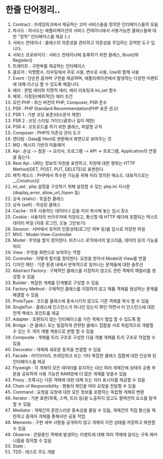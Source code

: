 # 한줄 단어정리..

1. Contract : 프레임워크에서 제공하는 코어 서비스들을 정의한 인터페이스들의 모음
2. 파사드 : 파사드는 애플리케이션의 서비스 컨테이너에서 사용가능한 클래스들에 대한 "정적" 인터페이스를 제공 (::)
3. 서비스 컨테이너 : 클래스의 의존성을 관리하고 의존성을 주입하는 강력한 도구 입니다. 
9. 서비스 프로바이더 : 서비스 컨테이너에 등록하기 위한 클래스, Boot()와 Register()
4. 트레이트 : 구현부를 제공하는 인터페이스
5. 클로저 : 익명함수, 라우팅에서 주로 사용, 변수로 사용, Use와 함께 사용
22. Event : 단순한 옵저버 구현을 제공하며, 애플리케이션에서 발생하는 다양한 이벤트에 대해 리스닝 할 수 있도록 해줍니다.
6. 에러 : 문법 에러와 치명적 에러, 에러 리포팅과 ini_set 함수
7. 예외 : 지정된(예외적인) 에러 조건
8. 모던 PHP : 최신 버전의 PHP, Composer, PSR 준수
9. PSR : PHP Standard Recommendation(PHP 표준 권고)
10. PSR 1 : 기본 코딩 표준(대소문자 제한)
11. PSR 2 : 코딩 스타일 가이드(괄호나 길이 제한)
12. PSR 4 : 오토로드를 하기 위한 클래스, 파일명 규칙
15. Composer : PHP의 의존성 관리 도구
13. 렌더링 : Data를 Html로 변환해서 화면으로 보여주는 것
14. MQ : 메시지 기반의 미들웨어
16. Api : 손님 -> 점원 -> 요리사, 프로그램 -> API -> 프로그램, Application의 연결을 돕는다.
17. Rest Api : URI는 정보의 자원을 표현하고, 자원에 대한 행위는 HTTP Method(GET, POST, PUT, DELETE)로 표현한다.
18. 매직 메소드 : PHP에서 특수한 기능을 위해 미리 정의한 메소드. 대표적으로는 __Construct()
19. ini_set : php 설정을 구성하기 위해 설정할 수 있는 php.ini 지시문 (display_error, allow_url_fopen 등)
20. 상속 (static) : 호출한 클래스
21. 상속 (self) : 작성된 클래스
23. Cache : 자주 사용하는 데이터나 값을 미리 복사해 놓는 임시 장소
23. Cookie : 사용자의 브라우저에 저장되고, 통신할 때 HTTP 헤더에 포함되는 텍스트 데이터 파일 (자동 로그인, 오늘 그만보기)
23. Session : 서버에서 유저의 인증상태(로그인 여부 등)를 임시로 저장한 파일
24. MVC : Model-View-Controller
25. Model : 무엇을 할지 정의한다. 비즈니스 로직에서의 알고리즘, 데이터 등의 기능을 처리
26. View : 무엇을 화면으로 보여주는 역할
27. Controller : 어떻게 할지를 정의한다. 요청을 받아서 Model과 View를 연결
28. 디자인 패턴 : 기존 환경 내에서 반복적으로 일어나는 문제들에 대한 솔루션
29. Abstract Factory :  구체적인 클래스를 지정하지 않고도 관련 객체의 패밀리를 생성할 수 있음
31. Builder : 복잡한 개체를 단계별로 구성할 수 있음
32. Factory Method : 구체적인 클래스를 지정하지 않고 제품 객체를 생성하는 문제를 해결할 수 있음
33. ProtoType : 코드를 클래스에 종속시키지 않고도 기존 객체를 복사 할 수 있음
34. SingleTon : 클래스에 인스턴스가 하나만 있는지 확인 하면서 이 인스턴스에 대한 전역 액세스 포인트를 제공
35. Adapter : 호환되지 않는 인터페이스를 가진 객체가 협업 할 수 있도록 함
36. Bridge : 큰 클래스 또는 밀접하게 관련된 클래스 집합을 서로 독립적으로 개발할 수 있는 두 개의 개별 계층으로 분할 할 수 있음
37. Composite : 개체를 트리 구조로 구성한 다음 개별 개체를 트리 구조로 작업할 수 있음
38. Decorator : 개체에 새로운 동작을 연결할 수 있음
39. Facade : 라이브러리, 프레임워크 또는 기타 복잡한 클래스 집합에 대한 단순화 된 인터페이스를 제공
40. Flyweigh : 각 개체의 모든 데이터를 유지하는 대신 여러 개체간에 상태의 공통 부분을 공유하여 사용 가능한 RAM양에 더 많은 개체를 넣을수 있음
41. Proxy : 프록시는 다른 객체에 대한 대체 또는 자리 표시자를 제공할 수 있음
42. Chain of Responsibility : 핸들러 체인을 따라 요청을 전달할 수 있음
43. Command : 요청을 요청에 대한 모든 정보를 포함하는 독립형 개체로 변환
44. Iterator : 기본 표현(목록, 스택, 트리 등)을 노출하지 않고도 컬렉션의 요소를 탐색할 수 있음
45. Mediator : 개체간의 혼란스러운 종속성을 줄일 수 있음, 개체간의 직접 통신을 제한하고 중재자 개체를 통해서만 공동 작업
46. Memento : 구현 세부 사항을 공개하지 않고 개체의 이전 상태를 저장하고 복원할 수 있음
47. Observe : 관찰중인 객체에 발생하는 이벤트에 대해 여러 객체에 알리는 구독 매커니즘을 정의할 수 있음
48. State : 
30. TDD : 테스트 주도 개발